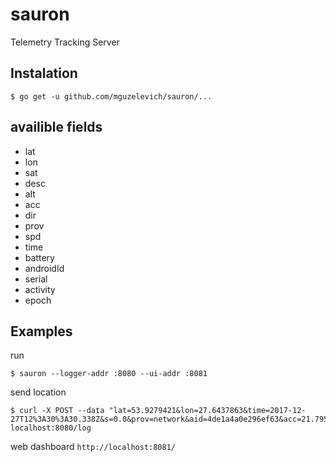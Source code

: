 # sauron

Telemetry Tracking Server

## Instalation

```
$ go get -u github.com/mguzelevich/sauron/...
```

## availible fields

- lat
- lon
- sat
- desc
- alt
- acc
- dir
- prov
- spd
- time
- battery
- androidId
- serial
- activity
- epoch

## Examples

run 

```
$ sauron --logger-addr :8080 --ui-addr :8081
```

send location

```
$ curl -X POST --data "lat=53.9279421&lon=27.6437863&time=2017-12-27T12%3A30%3A30.338Z&s=0.0&prov=network&aid=4de1a4a0e296ef63&acc=21.795000076293945" localhost:8080/log
```

web dashboard `http://localhost:8081/`

